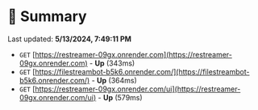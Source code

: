 # 📖 Summary
Last updated: **5/13/2024, 7:49:11 PM**

- `GET` [https://restreamer-09gx.onrender.com](https://restreamer-09gx.onrender.com) - **Up** (343ms)
- `GET` [https://filestreambot-b5k6.onrender.com/](https://filestreambot-b5k6.onrender.com/) - **Up** (364ms)
- `GET` [https://restreamer-09gx.onrender.com/ui](https://restreamer-09gx.onrender.com/ui) - **Up** (579ms)
